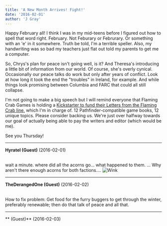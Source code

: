 ```yaml
---
title: 'A New Month Arrives! Fight!'
date: '2016-02-01'
author: 'J Gray'
---
```


<p>Happy February all! I think I was in my mid-teens before I figured out how to spell that word right. February. Not Feburary or Februrary. Or something with an 'e' in it somewhere. Truth be told, I'm a terrible speller. Also, my handwriting was so bad my teachers just flat out told my parents to get me a computer.</p><p>So, Chrys's plan for peace isn't going well, is it? And Theresa's introducing a little bit of information from our world. Of course, she's overly cynical. Occasionally our peace talks do work but only after years of conflict. Look at how long it took the end the "troubles" in Ireland, for example. And while things look promising between Columbia and FARC that could all still collapse. </p><p>I'm not going to make a big speech but I will remind everyone that Flaming Crab Games is holding a <a href="https://www.kickstarter.com/projects/1456806822/letters-from-the-flaming-crab-2016-for-the-pathfin" target="_blank">Kickstarter to fund their Letters from the Flaming Crab line,</a> which I'm in charge of. 12 Pathfinder-compatible game books, 12 unique topics. Please consider backing us. We're just over halfway towards our goal of actually being able to pay the writers and editor (which would be me).</p><p>See you Thursday!</p>

---
**Hyratel (Guest)** (2016-02-01)

<br> wait a minute. where did all the acorns go... what happened to them. ... Why aren't there enough acorns for both factions.... <img src="/smilies/wink1.gif" alt="Wink" border="0"><br>

---
**TheDerangedOne (Guest)** (2016-02-02)

<br> How to fix problem: Get food for the furry buggers to get through the winter, preferably renewable; then do that talk of peace and all that.

---
** (Guest)** (2016-02-03)

<br>

